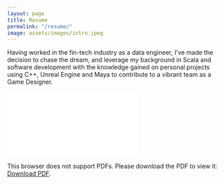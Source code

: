 ```yaml
---
layout: page
title: Resume
permalink: "/resume/"
image: assets/images/intro.jpeg
---
```


Having worked in the fin-tech industry as a data engineer, I've made the decision to chase the dream, and leverage my background in Scala and software development with the knowledge gained on personal projects using C++, Unreal Engine and Maya to contribute to a vibrant team as a Game Designer.

<object data="/assets/images/resume.pdf" type="application/pdf" width="700px" height="700px">
    <embed src="/assets/images/resume.pdf" type="application/pdf">
        <p>This browser does not support PDFs. Please download the PDF to view it: <a href="/assets/images/resume.pdf">Download PDF</a>.</p>
    </embed>
</object>